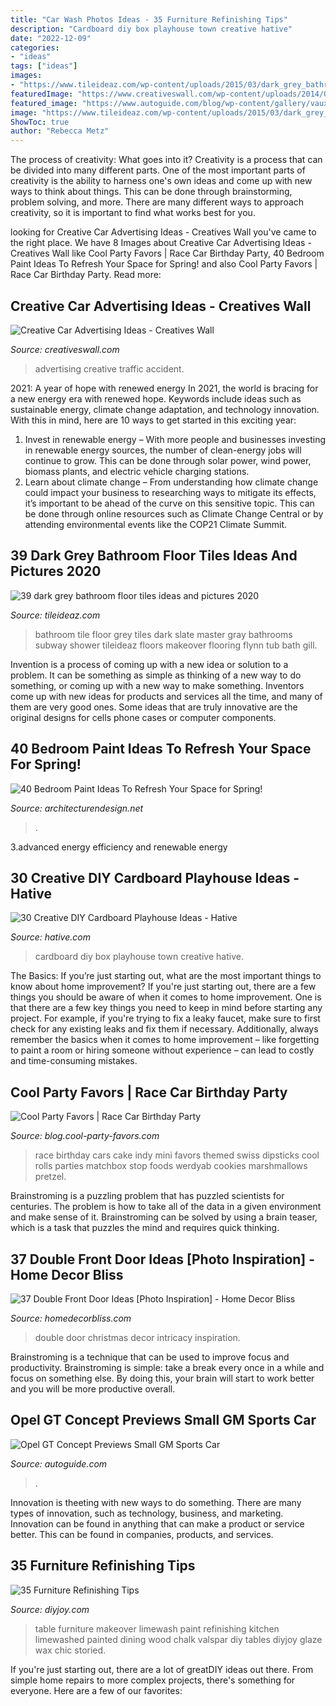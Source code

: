 ```yaml
---
title: "Car Wash Photos Ideas - 35 Furniture Refinishing Tips"
description: "Cardboard diy box playhouse town creative hative"
date: "2022-12-09"
categories:
- "ideas"
tags: ["ideas"]
images:
- "https://www.tileideaz.com/wp-content/uploads/2015/03/dark_grey_bathroom_floor_tiles_12.jpg"
featuredImage: "https://www.creativeswall.com/wp-content/uploads/2014/06/Traffic-Accident-o-e1402147399662.jpg"
featured_image: "https://www.autoguide.com/blog/wp-content/gallery/vauxhall-gt-concept/vauxhall-gt-concept-11.jpg"
image: "https://www.tileideaz.com/wp-content/uploads/2015/03/dark_grey_bathroom_floor_tiles_12.jpg"
ShowToc: true
author: "Rebecca Metz"
---
```



The process of creativity: What goes into it?
Creativity is a process that can be divided into many different parts. One of the most important parts of creativity is the ability to harness one's own ideas and come up with new ways to think about things. This can be done through brainstorming, problem solving, and more. There are many different ways to approach creativity, so it is important to find what works best for you.

	

		
looking for Creative Car Advertising Ideas - Creatives Wall you've came to the right place. We have 8 Images about Creative Car Advertising Ideas - Creatives Wall like Cool Party Favors | Race Car Birthday Party, 40 Bedroom Paint Ideas To Refresh Your Space for Spring! and also Cool Party Favors | Race Car Birthday Party. Read more:
		
    
## Creative Car Advertising Ideas - Creatives Wall

<img loading=lazy src="https://www.creativeswall.com/wp-content/uploads/2014/06/Traffic-Accident-o-e1402147399662.jpg" onerror="this.onerror=null;this.src='https://tse3.mm.bing.net/th?id=OIP.DbMTvobmNxA77T84LvCiwQHaFj&amp;pid=15.1';" alt="Creative Car Advertising Ideas - Creatives Wall">

_Source: creativeswall.com_

>advertising creative traffic accident. 

	

2021: A year of hope with renewed energy
In 2021, the world is bracing for a new energy era with renewed hope. Keywords include ideas such as sustainable energy, climate change adaptation, and technology innovation. With this in mind, here are 10 ways to get started in this exciting year:
1. Invest in renewable energy – With more people and businesses investing in renewable energy sources, the number of clean-energy jobs will continue to grow. This can be done through solar power, wind power, biomass plants, and electric vehicle charging stations.
2. Learn about climate change – From understanding how climate change could impact your business to researching ways to mitigate its effects, it’s important to be ahead of the curve on this sensitive topic. This can be done through online resources such as Climate Change Central or by attending environmental events like the COP21 Climate Summit.

    
## 39 Dark Grey Bathroom Floor Tiles Ideas And Pictures 2020

<img loading=lazy src="https://www.tileideaz.com/wp-content/uploads/2015/03/dark_grey_bathroom_floor_tiles_12.jpg" onerror="this.onerror=null;this.src='https://tse1.mm.bing.net/th?id=OIP.VYUN3YL6_RB84-ksmISmmQHaJ3&amp;pid=15.1';" alt="39 dark grey bathroom floor tiles ideas and pictures 2020">

_Source: tileideaz.com_

>bathroom tile floor grey tiles dark slate master gray bathrooms subway shower tileideaz floors makeover flooring flynn tub bath gill. 

	

Invention is a process of coming up with a new idea or solution to a problem. It can be something as simple as thinking of a new way to do something, or coming up with a new way to make something. Inventors come up with new ideas for products and services all the time, and many of them are very good ones. Some ideas that are truly innovative are the original designs for cells phone cases or computer components.

    
## 40 Bedroom Paint Ideas To Refresh Your Space For Spring!

<img loading=lazy src="https://cdn.architecturendesign.net/wp-content/uploads/2016/05/AD-Yellow-Sun-Bedroom-Color-15.jpg" onerror="this.onerror=null;this.src='https://tse2.mm.bing.net/th?id=OIP.OTdQmqIo7FvipozcL4ncRQHaLH&amp;pid=15.1';" alt="40 Bedroom Paint Ideas To Refresh Your Space for Spring!">

_Source: architecturendesign.net_

>. 

	

3.advanced energy efficiency and renewable energy

    
## 30 Creative DIY Cardboard Playhouse Ideas - Hative

<img loading=lazy src="https://hative.com/wp-content/uploads/2014/04/cardboard-playhouse/24-diy-cardboard-box-town.jpg" onerror="this.onerror=null;this.src='https://tse2.mm.bing.net/th?id=OIP._mpHThaMzn2dZYCglOhvgAHaLG&amp;pid=15.1';" alt="30 Creative DIY Cardboard Playhouse Ideas - Hative">

_Source: hative.com_

>cardboard diy box playhouse town creative hative. 

	

The Basics: If you’re just starting out, what are the most important things to know about home improvement?
If you're just starting out, there are a few things you should be aware of when it comes to home improvement. One is that there are a few key things you need to keep in mind before starting any project. For example, if you're trying to fix a leaky faucet, make sure to first check for any existing leaks and fix them if necessary. Additionally, always remember the basics when it comes to home improvement – like forgetting to paint a room or hiring someone without experience – can lead to costly and time-consuming mistakes.

    
## Cool Party Favors | Race Car Birthday Party

<img loading=lazy src="http://blog.cool-party-favors.com/wp-content/uploads/2013/03/Race-Car-Party-Food-1024x680.jpg" onerror="this.onerror=null;this.src='https://tse2.mm.bing.net/th?id=OIP.-akRlkAzzTTn8oWfIsWKEAHaE6&amp;pid=15.1';" alt="Cool Party Favors | Race Car Birthday Party">

_Source: blog.cool-party-favors.com_

>race birthday cars cake indy mini favors themed swiss dipsticks cool rolls parties matchbox stop foods werdyab cookies marshmallows pretzel. 

	

Brainstroming is a puzzling problem that has puzzled scientists for centuries. The problem is how to take all of the data in a given environment and make sense of it. Brainstroming can be solved by using a brain teaser, which is a task that puzzles the mind and requires quick thinking.

    
## 37 Double Front Door Ideas [Photo Inspiration] - Home Decor Bliss

<img loading=lazy src="https://homedecorbliss.com/wp-content/uploads/2020/03/Wooden-double-door-decorated-with-Christmas-wreath.jpg" onerror="this.onerror=null;this.src='https://tse2.mm.bing.net/th?id=OIP.4ATA8QykhCmOMDrsgwKqPwHaLD&amp;pid=15.1';" alt="37 Double Front Door Ideas [Photo Inspiration] - Home Decor Bliss">

_Source: homedecorbliss.com_

>double door christmas decor intricacy inspiration. 

	

Brainstroming is a technique that can be used to improve focus and productivity. Brainstroming is simple: take a break every once in a while and focus on something else. By doing this, your brain will start to work better and you will be more productive overall.

    
## Opel GT Concept Previews Small GM Sports Car

<img loading=lazy src="https://www.autoguide.com/blog/wp-content/gallery/vauxhall-gt-concept/vauxhall-gt-concept-11.jpg" onerror="this.onerror=null;this.src='https://tse3.mm.bing.net/th?id=OIP.8IU_1P8P-r7geg54AvROFAHaE7&amp;pid=15.1';" alt="Opel GT Concept Previews Small GM Sports Car">

_Source: autoguide.com_

>. 

	

Innovation is theeting with new ways to do something. There are many types of innovation, such as technology, business, and marketing. Innovation can be found in anything that can make a product or service better. This can be found in companies, products, and services.

    
## 35 Furniture Refinishing Tips

<img loading=lazy src="http://diyjoy.com/wp-content/uploads/2016/07/Limewashed-Table-Makeover.jpg" onerror="this.onerror=null;this.src='https://tse4.mm.bing.net/th?id=OIP.nMoG-cZtNFOIMoqIDGhafwHaLG&amp;pid=15.1';" alt="35 Furniture Refinishing Tips">

_Source: diyjoy.com_

>table furniture makeover limewash paint refinishing kitchen limewashed painted dining wood chalk valspar diy tables diyjoy glaze wax chic storied. 

	

If you're just starting out, there are a lot of greatDIY ideas out there. From simple home repairs to more complex projects, there's something for everyone. Here are a few of our favorites: 

